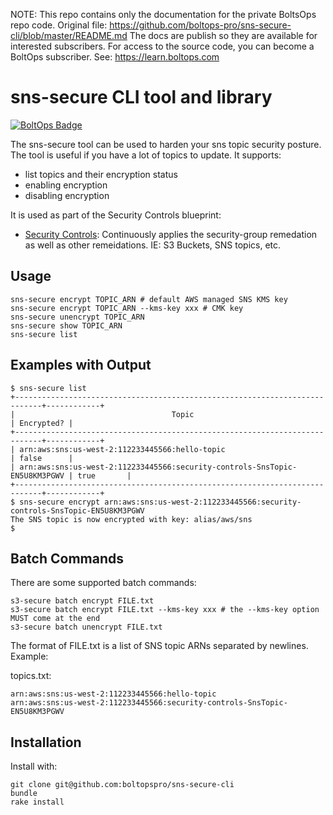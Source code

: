 <!-- note marker start -->
NOTE: This repo contains only the documentation for the private BoltsOps repo code.
Original file: https://github.com/boltops-pro/sns-secure-cli/blob/master/README.md
The docs are publish so they are available for interested subscribers.
For access to the source code, you can become a BoltOps subscriber.
See: https://learn.boltops.com

<!-- note marker end -->

# sns-secure CLI tool and library

[![BoltOps Badge](https://img.boltops.com/boltops/badges/boltops-badge.png)](https://www.boltops.com)

The sns-secure tool can be used to harden your sns topic security posture. The tool is useful if you have a lot of topics to update. It supports:

* list topics and their encryption status
* enabling encryption
* disabling encryption

It is used as part of the Security Controls blueprint:

* [Security Controls](https://github.com/boltopspro/security-controls): Continuously applies the security-group remedation as well as other remeidations. IE: S3 Buckets, SNS topics, etc.


## Usage

    sns-secure encrypt TOPIC_ARN # default AWS managed SNS KMS key
    sns-secure encrypt TOPIC_ARN --kms-key xxx # CMK key
    sns-secure unencrypt TOPIC_ARN
    sns-secure show TOPIC_ARN
    sns-secure list

## Examples with Output

    $ sns-secure list
    +----------------------------------------------------------------------------+------------+
    |                                   Topic                                    | Encrypted? |
    +----------------------------------------------------------------------------+------------+
    | arn:aws:sns:us-west-2:112233445566:hello-topic                             | false      |
    | arn:aws:sns:us-west-2:112233445566:security-controls-SnsTopic-EN5U8KM3PGWV | true       |
    +----------------------------------------------------------------------------+------------+
    $ sns-secure encrypt arn:aws:sns:us-west-2:112233445566:security-controls-SnsTopic-EN5U8KM3PGWV
    The SNS topic is now encrypted with key: alias/aws/sns
    $

## Batch Commands

There are some supported batch commands:

    s3-secure batch encrypt FILE.txt
    s3-secure batch encrypt FILE.txt --kms-key xxx # the --kms-key option MUST come at the end
    s3-secure batch unencrypt FILE.txt

The format of FILE.txt is a list of SNS topic ARNs separated by newlines.  Example:

topics.txt:

    arn:aws:sns:us-west-2:112233445566:hello-topic
    arn:aws:sns:us-west-2:112233445566:security-controls-SnsTopic-EN5U8KM3PGWV

## Installation

Install with:

    git clone git@github.com:boltopspro/sns-secure-cli
    bundle
    rake install
